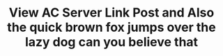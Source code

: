 ---
layout: post
title: "View AC Server Link Post and Also the quick brown fox jumps over the lazy dog can you believe that"
excerpt: "Example and code for using link posts."
categories: articles
tags: [sample-post, link-post]
link: http://acserver
post_thumbnail_loc: /images/site-logo3.png
published: false

---